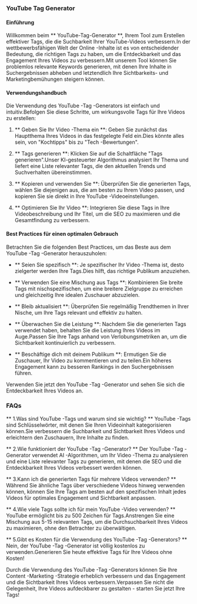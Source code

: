 ### YouTube Tag Generator

#### Einführung
Willkommen beim ** YouTube-Tag-Generator **, Ihrem Tool zum Erstellen effektiver Tags, die die Suchbarkeit Ihrer YouTube-Videos verbessern.In der wettbewerbsfähigen Welt der Online -Inhalte ist es von entscheidender Bedeutung, die richtigen Tags zu haben, um die Entdeckbarkeit und das Engagement Ihres Videos zu verbessern.Mit unserem Tool können Sie problemlos relevante Keywords generieren, mit denen Ihre Inhalte in Suchergebnissen abheben und letztendlich Ihre Sichtbarkeits- und Marketingbemühungen steigern können.

#### Verwendungshandbuch
Die Verwendung des YouTube -Tag -Generators ist einfach und intuitiv.Befolgen Sie diese Schritte, um wirkungsvolle Tags für Ihre Videos zu erstellen:

1. ** Geben Sie Ihr Video -Thema ein **: Geben Sie zunächst das Hauptthema Ihres Videos in das festgelegte Feld ein.Dies könnte alles sein, von "Kochtipps" bis zu "Tech -Bewertungen".

2. ** Tags generieren **: Klicken Sie auf die Schaltfläche "Tags generieren".Unser KI-gesteuerter Algorithmus analysiert Ihr Thema und liefert eine Liste relevanter Tags, die den aktuellen Trends und Suchverhalten übereinstimmen.

3. ** Kopieren und verwenden Sie **: Überprüfen Sie die generierten Tags, wählen Sie diejenigen aus, die am besten zu Ihrem Video passen, und kopieren Sie sie direkt in Ihre YouTube -Videoeinstellungen.

4. ** Optimieren Sie Ihr Video **: Integrieren Sie diese Tags in Ihre Videobeschreibung und Ihr Titel, um die SEO zu maximieren und die Gesamtfindung zu verbessern.

#### Best Practices für einen optimalen Gebrauch
Betrachten Sie die folgenden Best Practices, um das Beste aus dem YouTube -Tag -Generator herauszuholen:

- ** Seien Sie spezifisch **: Je spezifischer Ihr Video -Thema ist, desto zielgerter werden Ihre Tags.Dies hilft, das richtige Publikum anzuziehen.

- ** Verwenden Sie eine Mischung aus Tags **: Kombinieren Sie breite Tags mit nischspezifischen, um eine breitere Zielgruppe zu erreichen und gleichzeitig Ihre idealen Zuschauer abzuzielen.

- ** Bleib aktualisiert **: Überprüfen Sie regelmäßig Trendthemen in Ihrer Nische, um Ihre Tags relevant und effektiv zu halten.

- ** Überwachen Sie die Leistung **: Nachdem Sie die generierten Tags verwendet haben, behalten Sie die Leistung Ihres Videos im Auge.Passen Sie Ihre Tags anhand von Verlobungsmetriken an, um die Sichtbarkeit kontinuierlich zu verbessern.

- ** Beschäftige dich mit deinem Publikum **: Ermutigen Sie die Zuschauer, Ihr Video zu kommentieren und zu teilen.Ein höheres Engagement kann zu besseren Rankings in den Suchergebnissen führen.

Verwenden Sie jetzt den YouTube -Tag -Generator und sehen Sie sich die Entdeckbarkeit Ihres Videos an.

### FAQs

** 1.Was sind YouTube -Tags und warum sind sie wichtig? **
YouTube -Tags sind Schlüsselwörter, mit denen Sie Ihren Videoinhalt kategorisieren können.Sie verbessern die Suchbarkeit und Sichtbarkeit Ihres Videos und erleichtern den Zuschauern, Ihre Inhalte zu finden.

** 2.Wie funktioniert der YouTube -Tag -Generator? **
Der YouTube -Tag -Generator verwendet AI -Algorithmen, um Ihr Video -Thema zu analysieren und eine Liste relevanter Tags zu generieren, mit denen die SEO und die Entdeckbarkeit Ihres Videos verbessert werden können.

** 3.Kann ich die generierten Tags für mehrere Videos verwenden? **
Während Sie ähnliche Tags über verschiedene Videos hinweg verwenden können, können Sie Ihre Tags am besten auf den spezifischen Inhalt jedes Videos für optimales Engagement und Sichtbarkeit anpassen.

** 4.Wie viele Tags sollte ich für mein YouTube -Video verwenden? **
YouTube ermöglicht bis zu 500 Zeichen für Tags.Anstrengen Sie eine Mischung aus 5-15 relevanten Tags, um die Durchsuchbarkeit Ihres Videos zu maximieren, ohne den Betrachter zu überwältigen.

** 5.Gibt es Kosten für die Verwendung des YouTube -Tag -Generators? **
Nein, der YouTube -Tag -Generator ist völlig kostenlos zu verwenden.Generieren Sie heute effektive Tags für Ihre Videos ohne Kosten!

Durch die Verwendung des YouTube -Tag -Generators können Sie Ihre Content -Marketing -Strategie erheblich verbessern und das Engagement und die Sichtbarkeit Ihres Videos verbessern.Verpassen Sie nicht die Gelegenheit, Ihre Videos aufdeckbarer zu gestalten - starten Sie jetzt Ihre Tags!